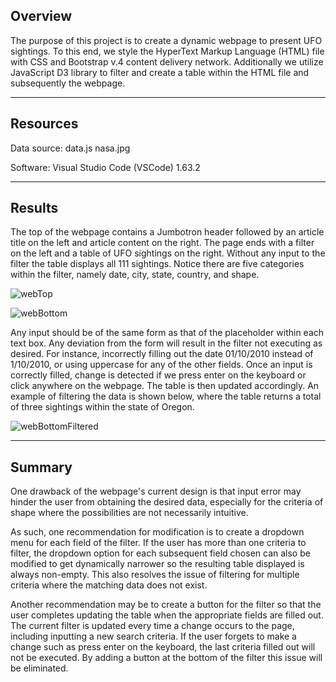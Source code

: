 ## Overview

The purpose of this project is to create a dynamic webpage to present UFO sightings. To this end, we style the HyperText Markup Language (HTML) file with CSS and Bootstrap v.4 content delivery network. Additionally we utilize JavaScript D3 library to filter and create a table within the HTML file and subsequently the webpage.

---

## Resources

Data source:
    data.js
    nasa.jpg

<!-- "pip show <software>" in command prompt to see pip install ver -->
<!-- pip show code from https://stackoverflow.com/questions/10214827/find-which-version-of-package-is-installed-with-pip -->
Software:
    Visual Studio Code (VSCode) 1.63.2

---

<!-- Results: Describe to Dana how someone might use the new webpage by walking her through the process of using the search criteria. Use images of your webpage during the filtering process to support your explanation. -->
## Results

The top of the webpage contains a Jumbotron header followed by an article title on the left and article content on the right. The page ends with a filter on the left and a table of UFO sightings on the right. Without any input to the filter the table displays all 111 sightings. Notice there are five categories within the filter, namely date, city, state, country, and shape. 

![webTop](https://user-images.githubusercontent.com/96349090/161052517-94103374-326d-4173-a637-3452d3e2e6ff.png)

![webBottom](https://user-images.githubusercontent.com/96349090/161052557-19b65994-3313-45a4-99c5-fa77889fca74.png)

Any input should be of the same form as that of the placeholder within each text box. Any deviation from the form will result in the filter not executing as desired. For instance, incorrectly filling out the date 01/10/2010 instead of 1/10/2010, or using uppercase for any of the other fields. Once an input is correctly filled, change is detected if we press enter on the keyboard or click anywhere on the webpage. The table is then updated accordingly. An example of filtering the data is shown below, where the table returns a total of three sightings within the state of Oregon.

![webBottomFiltered](https://user-images.githubusercontent.com/96349090/161052600-55597381-ab88-4612-ad2e-6fc0eb49bc18.png)

---

<!-- Summary: In a summary statement, describe one drawback of this new design and two recommendations for further development. -->
## Summary

One drawback of the webpage's current design is that input error may hinder the user from obtaining the desired data, especially for the criteria of shape where the possibilities are not necessarily intuitive.

As such, one recommendation for modification is to create a dropdown menu for each field of the filter. If the user has more than one criteria to filter, the dropdown option for each subsequent field chosen can also be modified to get dynamically narrower so the resulting table displayed is always non-empty. This also resolves the issue of filtering for multiple criteria where the matching data does not exist.

Another recommendation may be to create a button for the filter so that the user completes updating the table when the appropriate fields are filled out. The current filter is updated every time a change occurs to the page, including inputting a new search criteria. If the user forgets to make a change such as press enter on the keyboard, the last criteria filled out will not be executed. By adding a button at the bottom of the filter this issue will be eliminated.
